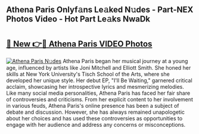 ## Athena Paris Onlyf𝚊ns Le𝚊ked N𝚞des - Part-NEX Photos Video - Hot Part Le𝚊ks NwaDk

# <h2><a href="http://ab56115.deff.icu/?id=Athena+Paris">🔗 New 👉🔴 Athena Paris VIDEO Photos</a></h2>

[![Athena Paris N𝚞des](https://i.imgur.com/rIISA9y.gif)](http://ab56115.deff.icu/?id=Athena+Paris)
Athena Paris began her musical journey at a young age, influenced by artists like Joni Mitchell and Elliott Smith. She honed her skills at New York University's Tisch School of the Arts, where she developed her unique style. Her debut EP, "I'll Be Waiting," garnered critical acclaim, showcasing her introspective lyrics and mesmerizing melodies. Like many social media personalities, Athena Paris has faced her fair share of controversies and criticisms. From her explicit content to her involvement in various feuds, Athena Paris's online presence has been a subject of debate and discussion. However, she has always remained unapologetic about her choices and has used these controversies as opportunities to engage with her audience and address any concerns or misconceptions.
